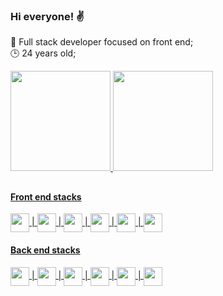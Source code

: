 ### Hi everyone! ✌️

🚀 Full stack developer focused on front end; <br/> 🕒 24 years old;

<div>
  <a href="https://github.com/victormatia">
  <img height="160em" src="https://github-readme-stats.vercel.app/api?username=victormatia&show_icons=true&bg_color=151a22&border_color=151a22&include_all_commits=true&count_private=true"/>
  <img height="160em" src="https://github-readme-stats.vercel.app/api/top-langs/?username=victormatia&layout=compact&langs_count=7&bg_color=151a22&border_color=151a22"/>
</div>
  
  ##
  <section>
    <section>
        <h4>Front end stacks</h4>
        <img align="center" width="30px" heigth="40px" src="https://cdn.jsdelivr.net/gh/devicons/devicon/icons/html5/html5-original.svg" >
        |
        <img align="center" width="30px" heigth="40px" src="https://cdn.jsdelivr.net/gh/devicons/devicon/icons/css3/css3-original.svg" >
        |
        <img align="center" width="30px" heigth="40px" src="https://cdn.jsdelivr.net/gh/devicons/devicon/icons/javascript/javascript-plain.svg" />
        |
        <img align="center" width="30px" heigth="40px" src="https://cdn.jsdelivr.net/gh/devicons/devicon/icons/jest/jest-plain.svg" />
        |
        <img align="center" width="30px" heigth="40px" src="https://cdn.jsdelivr.net/gh/devicons/devicon/icons/react/react-original.svg" />
        |
        <img align="center" width="30px" heigth="40px" src="https://cdn.jsdelivr.net/gh/devicons/devicon/icons/redux/redux-original.svg" />
    </section>
    <section>
        <h4>Back end stacks</h4>
        <img align="center" width="30px" heigth="40px" src="https://cdn.jsdelivr.net/gh/devicons/devicon/icons/html5/html5-original.svg" />
        |
        <img align="center" width="30px" heigth="40px" src="https://cdn.jsdelivr.net/gh/devicons/devicon/icons/css3/css3-original.svg" >
        |
        <img align="center" width="30px" heigth="40px" src="https://cdn.jsdelivr.net/gh/devicons/devicon/icons/javascript/javascript-plain.svg" />
        |
        <img align="center" width="30px" heigth="40px" src="https://cdn.jsdelivr.net/gh/devicons/devicon/icons/jest/jest-plain.svg" />
        |
        <img align="center" width="30px" heigth="40px" src="https://cdn.jsdelivr.net/gh/devicons/devicon/icons/react/react-original.svg" />
        |
        <img align="center" width="30px" heigth="40px" src="https://cdn.jsdelivr.net/gh/devicons/devicon/icons/redux/redux-original.svg" />
    </section>
  </section>
          
